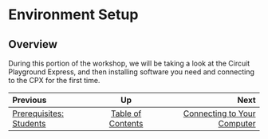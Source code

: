 <!-- begin auto-generated title section -->
# Environment Setup
<!-- end auto-generated section -->


## Overview

During this portion of the workshop, we will be taking a look at the Circuit Playground Express, and then installing software you need and connecting to the CPX for the first time.


<!-- begin auto-generated nav-links section -->
| Previous | Up | Next |
|:---------|:---:|-----:|
| [Prerequisites: Students](./prereq_student.md) | [Table of Contents](./README.md) | [Connecting to Your Computer](./setup_connection.md) |
<!-- end auto-generated section -->
